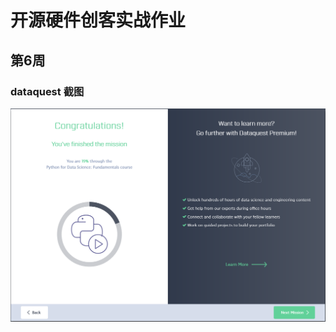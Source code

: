 # 开源硬件创客实战作业
## 第6周
### dataquest 截图

![](https://github.com/ophwsjtu18/ohw19f/blob/master/student/ykq/lesson2.PNG)
